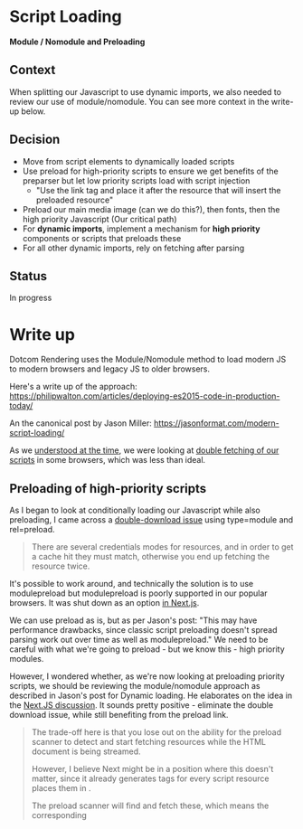 # Script Loading 

**Module / Nomodule and Preloading**

## Context

When splitting our Javascript to use dynamic imports, we also needed to review our use of module/nomodule. You can see more context in the write-up below.

## Decision

- Move from script elements to dynamically loaded scripts
- Use preload for high-priority scripts to ensure we get benefits of the preparser but let low priority scripts load with script injection
  - "Use the link tag and place it after the resource that will insert the preloaded resource" 
- Preload our main media image (can we do this?), then fonts, then the high priority Javascript (Our critical path)
- For **dynamic imports**, implement a mechanism for **high priority** components or scripts that preloads these
- For all other dynamic imports, rely on fetching after parsing

## Status

In progress

# Write up

Dotcom Rendering uses the Module/Nomodule method to load modern JS to modern browsers and legacy JS to older browsers.

Here's a write up of the approach: <https://philipwalton.com/articles/deploying-es2015-code-in-production-today/>

An the canonical post by Jason Miller: <https://jasonformat.com/modern-script-loading/>

As we [understood at the time](https://github.com/guardian/dotcom-rendering/pull/1151#issuecomment-584687516), we were looking at [double fetching of our scripts](https://gist.github.com/jakub-g/5fc11af85a061ca29cc84892f1059fec) in some browsers, which was less than ideal.

## Preloading of high-priority scripts

As I began to look at conditionally loading our Javascript while also preloading, I came across a [double-download issue](https://developers.google.com/web/updates/2017/12/modulepreload) using type=module and rel=preload. 

> There are several credentials modes for resources, and in order to get a cache hit they must match, otherwise you end up fetching the resource twice.

It's possible to work around, and technically the solution is to use modulepreload but modulepreload is poorly supported in our popular browsers. It was shut down as an option [in Next.js](https://github.com/vercel/next.js/issues/8438).

We can use preload as is, but as per Jason's post: "This may have performance drawbacks, since classic script preloading doesn't spread parsing work out over time as well as modulepreload." We need to be careful with what we're going to preload - but we know this - high priority modules.

However, I wondered whether, as we're now looking at preloading priority scripts, we should be reviewing the module/nomodule approach as described in Jason's post for Dynamic loading. He elaborates on the idea in the [Next.JS discussion](https://github.com/vercel/next.js/discussions/7563#discussioncomment-22180). It sounds pretty positive - eliminate the double download issue, while still benefiting from the preload link.

> The trade-off here is that you lose out on the ability for the preload scanner to detect and start fetching resources while the HTML document is being streamed. 
>
> However, I believe Next might be in a position where this doesn't matter, since it already generates <link rel=preload> tags for every script resource places them in <head>. 
>
> The preload scanner will find and fetch these, which means the corresponding <script> tags aren't necessary to get the benefit of early resource discovery.

One thing to note is that Next.js went with a [script tag route](https://github.com/janicklas-ralph/next.js/blob/canary/packages/next/pages/_document.tsx#L558) in [Next.js 9.1](https://nextjs.org/blog/next-9-1#module--nomodule), not a dynamically loaded script route. Looking in the BBC's source, they do the same.

The question then becomes, what is the browser support for preload link? We lose script tags for the pre-parser, so preload becomes very important. Unfortunately preload is disabled by default [in Firefox](https://caniuse.com/?search=preload), roughly 2.5% of our audience, though it does [seem to be on the verge of being turned on by default](https://bugzilla.mozilla.org/show_bug.cgi?id=1626997) - on 16th Dec FF84 came out and it was rumoured to be a part of that (even stating that it was in the [year-in-review](https://blog.mozilla.org/performance/2020/12/15/2020-year-in-review/)), but it doesn't appear to be, so FF85 in January should contain it. 

The FF upgrade path is fairly good, 80% ish of FF users are on the latest, so by late January the support for `preload` by default will be well covered.

## Defer and Async scripts

Some things to note, we current load high priority scripts in the head with `defer` and low priority scripts after the body with `async`.

- "The `defer` attribute tells the browser not to wait for the script. Instead, the browser will continue to process the HTML, build DOM. The script loads “in the background”, and then runs when the DOM is fully built."
- "Module scripts behave like `defer` by default – there's no way to make a module script block the HTML parser while it fetches."
- "In other words, `async` scripts load in the background and run when ready. The DOM and other scripts don’t wait for them, and they don’t wait for anything. A fully independent script that runs when loaded. "

[Source](https://javascript.info/script-async-defer), [Source](https://jakearchibald.com/2017/es-modules-in-browsers/)

In reality, because of the semantics of `defer` and `async` it's often the case that the 'low priority' scripts are parsed earlier than the 'high prirority'.

That said, the semantics of `type="module"` override both, and force them to be `defer`. I believe we should add for our [high-priority scripts](https://github.com/guardian/dotcom-rendering/blob/f406f112c6780e84a3b457ba0320d96a3cdeb6bb/src/web/server/document.tsx#L86), when dynamically loaded, `preload` links including high-priority components and our [low-priority scripts](https://github.com/guardian/dotcom-rendering/blob/f406f112c6780e84a3b457ba0320d96a3cdeb6bb/src/web/server/document.tsx#L105) should be added to the page without preload links so that the semantics of high and low priority are followed.

## Preloading and The Critical Path

If we then rely on preloading for our scripts then we need to think of the strategy for preloading. This is [a great article](https://medium.com/reloading/a-link-rel-preload-analysis-from-the-chrome-data-saver-team-5edf54b08715) on the *critical path*.

> In the context of first contentful paint, we can loosely view the critical path as the set of resources required to reach first contentful paint. 

The **critical path** towards First Contentful Paint, is different depending on what elements are in the cache. This isn't a *huge* issue for us, as we're very good server rendering and therefore our First Contentful Paint relies on the **html** response from the server (and not Javascript), though for things like main media, which is our Largest Contentful Paint - we don't want to block the request for the image with requests for components that are lower priority (almost all, we don't have any interactivity that is more important than the main media image).

That in mind, what is our critical path:

- Main Media image (Unlikely to be in the cache)
- Fonts (Likely to be in the cache)
- Above fold components with Javascript interactivity

I hope that preloading these items in order, gives us the biggest bang for our buck on preloading, without congesting the pipeline.

## Prefetch

From [Addy Osmani's post](https://medium.com/reloading/preload-prefetch-and-priorities-in-chrome-776165961bbf)

## Recommendation

My recommendation then is this:

- Move from script elements to dynamically loaded scripts
- Use preload for high-priority scripts to ensure we get benefits of the preparser but let low priority scripts load with script injection
  - "Use the link tag and place it after the resource that will insert the preloaded resource" 
- Preload our main media image (can we do this?), then fonts, then the high priority Javascript (Our critical path)
- For **dynamic imports**, implement a mechanism for **high priority** components or scripts that preloads these
- For all other dynamic imports, rely on fetching after parsing



